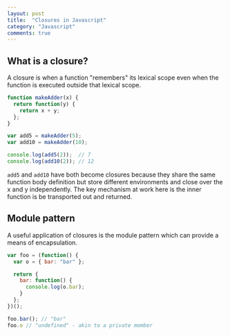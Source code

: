 ```yaml
---
layout: post
title:  "Closures in Javascript"
category: "Javascript"
comments: true
---
```

## What is a closure?

A closure is when a function "remembers" its lexical scope even when
the function is executed outside that lexical scope.

```javascript
function makeAdder(x) {
  return function(y) {
    return x + y;
  };
}

var add5 = makeAdder(5);
var add10 = makeAdder(10);

console.log(add5(2));  // 7
console.log(add10(2)); // 12
```

```add5``` and ```add10``` have both become closures because they share the same function body definition but
store different environments and close over the x and y independently.
The key mechanism at work here is the inner function is be transported
out and returned.

## Module pattern
A useful application of closures is the module pattern which can provide
a means of encapsulation.

```javascript
var foo = (function() {
  var o = { bar: "bar" };

  return {
    bar: function() {
      console.log(o.bar);
    }
  };
})();

foo.bar(); // "bar"
foo.o // "undefined" - akin to a private member
```

